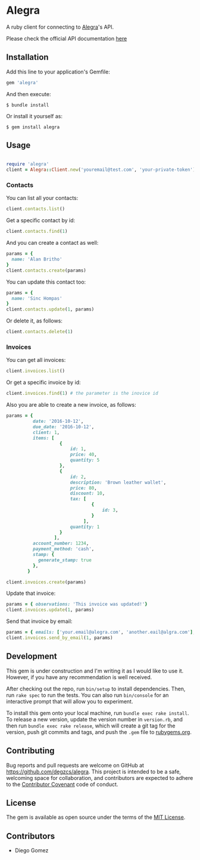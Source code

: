 # Alegra

A ruby client for connecting to [Alegra](http://www.alegra.com)'s API. 

Please check the official API documentation [here](http://developer.alegra.com/) 

## Installation

Add this line to your application's Gemfile:

```ruby
gem 'alegra'
```

And then execute:

    $ bundle install 

Or install it yourself as:

    $ gem install alegra

## Usage

```ruby

require 'alegra'
client = Alegra::Client.new('youremail@test.com', 'your-private-token')
```

### Contacts

You can list all your contacts:
```ruby
client.contacts.list()
```

Get a specific contact by id:

```ruby
client.contacts.find(1)
```

And you can create a contact as well:

```ruby
params = {
  name: 'Alan Britho'
}
client.contacts.create(params)
```

You can update this contact too:
```ruby 
params = {
  name: 'Sinc Hompas'
}
client.contacts.update(1, params)
```

Or delete it, as follows:
```ruby 
client.contacts.delete(1)
```

### Invoices 

You can get all invoices:
```ruby 
client.invoices.list()
```

Or get a specific invoice by id:
```ruby
client.invoices.find(1) # the parameter is the inovice id
```

Also you are able to create a new invoice, as follows:
```ruby
params = {
          date: '2016-10-12',
          due_date: '2016-10-12',
          client: 1,
          items: [
                    {
                        id: 1,
                        price: 40,
                        quantity: 5
                    },
                    {
                        id: 2,
                        description: 'Brown leather wallet',
                        price: 80,
                        discount: 10,
                        tax: [
                                {
                                    id: 3,
                                }
                             ],
                        quantity: 1
                    }
                  ],
          account_number: 1234,
          payment_method: 'cash',
          stamp: {
            generate_stamp: true
          },
        }

client.invoices.create(params)
```

Update that invoice:
```ruby 
params = { observations: 'This invoice was updated!'}
client.invoices.update(1, params)
```

Send that invoice by email:
```ruby
params = { emails: ['your.email@alegra.com', 'another.eail@algra.com'], send_copy_to_user: true, invoice_type: 'copy'}
client.invoices.send_by_email(1, params)
```
## Development

This gem is under construction and I'm writing it as I would like to use it. However, if you have any recommendation is well received. 

After checking out the repo, run `bin/setup` to install dependencies. Then, run `rake spec` to run the tests. You can also run `bin/console` for an interactive prompt that will allow you to experiment.

To install this gem onto your local machine, run `bundle exec rake install`. To release a new version, update the version number in `version.rb`, and then run `bundle exec rake release`, which will create a git tag for the version, push git commits and tags, and push the `.gem` file to [rubygems.org](https://rubygems.org).

## Contributing

Bug reports and pull requests are welcome on GitHub at https://github.com/degzcs/alegra. This project is intended to be a safe, welcoming space for collaboration, and contributors are expected to adhere to the [Contributor Covenant](http://contributor-covenant.org) code of conduct.

## License

The gem is available as open source under the terms of the [MIT License](http://opensource.org/licenses/MIT).

## Contributors

- Diego Gomez

